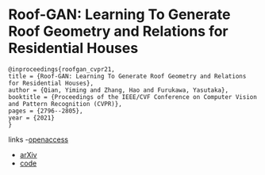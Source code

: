 # Roof-GAN: Learning To Generate Roof Geometry and Relations for Residential Houses

```
@inproceedings{roofgan_cvpr21,
title = {Roof-GAN: Learning To Generate Roof Geometry and Relations for Residential Houses},
author = {Qian, Yiming and Zhang, Hao and Furukawa, Yasutaka},
booktitle = {Proceedings of the IEEE/CVF Conference on Computer Vision and Pattern Recognition (CVPR)},
pages = {2796--2805},
year = {2021}
}
```
links
-[openaccess](http://openaccess.thecvf.com//content/CVPR2021/html/Qian_Roof-GAN_Learning_To_Generate_Roof_Geometry_and_Relations_for_Residential_CVPR_2021_paper.html)
- [arXiv](https://arxiv.org/abs/2012.09340)
- [code](https://github.com/yi-ming-qian/roofgan)
